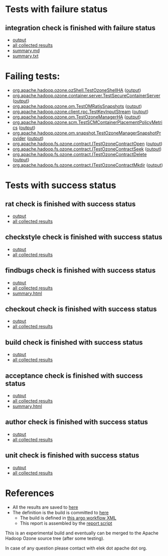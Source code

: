 # Tests with failure status

## integration check is finished with failure status

   * [output](https://raw.githubusercontent.com/elek/ozone-ci-q4/master/pr/pr-hdds-1985-jd9hj/integration/output.log)
   * [all collected results](https://github.com/elek/ozone-ci-q4/tree/master/pr/pr-hdds-1985-jd9hj/integration)
   * [summary.md](https://github.com/elek/ozone-ci-q4/tree/master/pr/pr-hdds-1985-jd9hj/integration/summary.md)
   * [summary.txt](https://github.com/elek/ozone-ci-q4/tree/master/pr/pr-hdds-1985-jd9hj/integration/summary.txt)

# Failing tests: 

 * [org.apache.hadoop.ozone.ozShell.TestOzoneShellHA](hadoop-ozone/integration-test/org.apache.hadoop.ozone.ozShell.TestOzoneShellHA.txt) ([output](hadoop-ozone/integration-test/org.apache.hadoop.ozone.ozShell.TestOzoneShellHA-output.txt))
 * [org.apache.hadoop.ozone.container.server.TestSecureContainerServer](hadoop-ozone/integration-test/org.apache.hadoop.ozone.container.server.TestSecureContainerServer.txt) ([output](hadoop-ozone/integration-test/org.apache.hadoop.ozone.container.server.TestSecureContainerServer-output.txt))
 * [org.apache.hadoop.ozone.om.TestOMRatisSnapshots](hadoop-ozone/integration-test/org.apache.hadoop.ozone.om.TestOMRatisSnapshots.txt) ([output](hadoop-ozone/integration-test/org.apache.hadoop.ozone.om.TestOMRatisSnapshots-output.txt))
 * [org.apache.hadoop.ozone.client.rpc.TestKeyInputStream](hadoop-ozone/integration-test/org.apache.hadoop.ozone.client.rpc.TestKeyInputStream.txt) ([output](hadoop-ozone/integration-test/org.apache.hadoop.ozone.client.rpc.TestKeyInputStream-output.txt))
 * [org.apache.hadoop.ozone.om.TestOzoneManagerHA](hadoop-ozone/integration-test/org.apache.hadoop.ozone.om.TestOzoneManagerHA.txt) ([output](hadoop-ozone/integration-test/org.apache.hadoop.ozone.om.TestOzoneManagerHA-output.txt))
 * [org.apache.hadoop.ozone.scm.TestSCMContainerPlacementPolicyMetrics](hadoop-ozone/integration-test/org.apache.hadoop.ozone.scm.TestSCMContainerPlacementPolicyMetrics.txt) ([output](hadoop-ozone/integration-test/org.apache.hadoop.ozone.scm.TestSCMContainerPlacementPolicyMetrics-output.txt))
 * [org.apache.hadoop.ozone.om.snapshot.TestOzoneManagerSnapshotProvider](hadoop-ozone/integration-test/org.apache.hadoop.ozone.om.snapshot.TestOzoneManagerSnapshotProvider.txt) ([output](hadoop-ozone/integration-test/org.apache.hadoop.ozone.om.snapshot.TestOzoneManagerSnapshotProvider-output.txt))
 * [org.apache.hadoop.fs.ozone.contract.ITestOzoneContractOpen](hadoop-ozone/ozonefs/org.apache.hadoop.fs.ozone.contract.ITestOzoneContractOpen.txt) ([output](hadoop-ozone/ozonefs/org.apache.hadoop.fs.ozone.contract.ITestOzoneContractOpen-output.txt))
 * [org.apache.hadoop.fs.ozone.contract.ITestOzoneContractSeek](hadoop-ozone/ozonefs/org.apache.hadoop.fs.ozone.contract.ITestOzoneContractSeek.txt) ([output](hadoop-ozone/ozonefs/org.apache.hadoop.fs.ozone.contract.ITestOzoneContractSeek-output.txt))
 * [org.apache.hadoop.fs.ozone.contract.ITestOzoneContractDelete](hadoop-ozone/ozonefs/org.apache.hadoop.fs.ozone.contract.ITestOzoneContractDelete.txt) ([output](hadoop-ozone/ozonefs/org.apache.hadoop.fs.ozone.contract.ITestOzoneContractDelete-output.txt))
 * [org.apache.hadoop.fs.ozone.contract.ITestOzoneContractMkdir](hadoop-ozone/ozonefs/org.apache.hadoop.fs.ozone.contract.ITestOzoneContractMkdir.txt) ([output](hadoop-ozone/ozonefs/org.apache.hadoop.fs.ozone.contract.ITestOzoneContractMkdir-output.txt))


# Tests with success status

## rat check is finished with success status

   * [output](https://raw.githubusercontent.com/elek/ozone-ci-q4/master/pr/pr-hdds-1985-jd9hj/rat/output.log)
   * [all collected results](https://github.com/elek/ozone-ci-q4/tree/master/pr/pr-hdds-1985-jd9hj/rat)


## checkstyle check is finished with success status

   * [output](https://raw.githubusercontent.com/elek/ozone-ci-q4/master/pr/pr-hdds-1985-jd9hj/checkstyle/output.log)
   * [all collected results](https://github.com/elek/ozone-ci-q4/tree/master/pr/pr-hdds-1985-jd9hj/checkstyle)


## findbugs check is finished with success status

   * [output](https://raw.githubusercontent.com/elek/ozone-ci-q4/master/pr/pr-hdds-1985-jd9hj/findbugs/output.log)
   * [all collected results](https://github.com/elek/ozone-ci-q4/tree/master/pr/pr-hdds-1985-jd9hj/findbugs)
   * [summary.html](https://elek.github.io/ozone-ci-q4/pr/pr-hdds-1985-jd9hj/findbugs/summary.html)


## checkout check is finished with success status

   * [output](https://raw.githubusercontent.com/elek/ozone-ci-q4/master/pr/pr-hdds-1985-jd9hj/checkout/output.log)
   * [all collected results](https://github.com/elek/ozone-ci-q4/tree/master/pr/pr-hdds-1985-jd9hj/checkout)


## build check is finished with success status

   * [output](https://raw.githubusercontent.com/elek/ozone-ci-q4/master/pr/pr-hdds-1985-jd9hj/build/output.log)
   * [all collected results](https://github.com/elek/ozone-ci-q4/tree/master/pr/pr-hdds-1985-jd9hj/build)


## acceptance check is finished with success status

   * [output](https://raw.githubusercontent.com/elek/ozone-ci-q4/master/pr/pr-hdds-1985-jd9hj/acceptance/output.log)
   * [all collected results](https://github.com/elek/ozone-ci-q4/tree/master/pr/pr-hdds-1985-jd9hj/acceptance)
   * [summary.html](https://elek.github.io/ozone-ci-q4/pr/pr-hdds-1985-jd9hj/acceptance/summary.html)


## author check is finished with success status

   * [output](https://raw.githubusercontent.com/elek/ozone-ci-q4/master/pr/pr-hdds-1985-jd9hj/author/output.log)
   * [all collected results](https://github.com/elek/ozone-ci-q4/tree/master/pr/pr-hdds-1985-jd9hj/author)


## unit check is finished with success status

   * [output](https://raw.githubusercontent.com/elek/ozone-ci-q4/master/pr/pr-hdds-1985-jd9hj/unit/output.log)
   * [all collected results](https://github.com/elek/ozone-ci-q4/tree/master/pr/pr-hdds-1985-jd9hj/unit)




# References

 * All the results are saved to [here](https://github.com/elek/ozone-ci-q4/tree/master/pr/pr-hdds-1985-jd9hj/)
 * The definition is the build is committed to [here](https://github.com/elek/argo-ozone)
    * The build is defined in [this argo workflow XML](https://github.com/elek/argo-ozone/blob/master/ozone-build.yaml)
    * This report is assembled by the [report script](https://github.com/elek/argo-ozone/blob/master/scripts/report.sh)

This is an experimental build and eventually can be merged to the Apache Hadoop Ozone source tree (after some testing).

In case of any question please contact with elek dot apache dot org.
